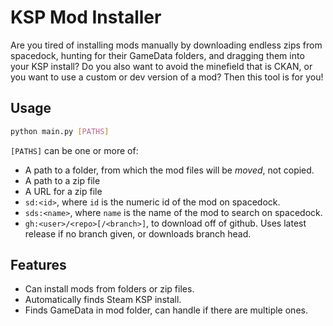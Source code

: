 # KSP Mod Installer

Are you tired of installing mods manually by downloading endless zips from 
spacedock, hunting for their GameData folders, and dragging them into your
KSP install? Do you also want to avoid the minefield that is CKAN, or you want
to use a custom or dev version of a mod? Then this tool is for you!

## Usage

```bash
python main.py [PATHS]
```

`[PATHS]` can be one or more of:
- A path to a folder, from which the mod files will be *moved*, not copied.
- A path to a zip file
- A URL for a zip file
- `sd:<id>`, where `id` is the numeric id of the mod on spacedock.
- `sds:<name>`, where `name` is the name of the mod to search on spacedock.
- `gh:<user>/<repo>[/<branch>]`, to download off of github. Uses latest
  release if no branch given, or downloads branch head. 

## Features

- Can install mods from folders or zip files.
- Automatically finds Steam KSP install.
- Finds GameData in mod folder, can handle if there are multiple ones.
